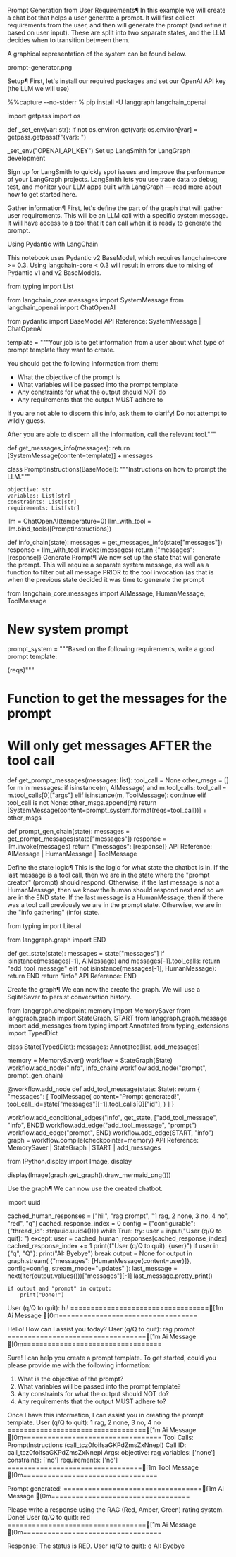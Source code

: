 Prompt Generation from User Requirements¶
In this example we will create a chat bot that helps a user generate a prompt. It will first collect requirements from the user, and then will generate the prompt (and refine it based on user input). These are split into two separate states, and the LLM decides when to transition between them.

A graphical representation of the system can be found below.

prompt-generator.png

Setup¶
First, let's install our required packages and set our OpenAI API key (the LLM we will use)


%%capture --no-stderr
% pip install -U langgraph langchain_openai

import getpass
import os


def _set_env(var: str):
    if not os.environ.get(var):
        os.environ[var] = getpass.getpass(f"{var}: ")


_set_env("OPENAI_API_KEY")
Set up LangSmith for LangGraph development

Sign up for LangSmith to quickly spot issues and improve the performance of your LangGraph projects. LangSmith lets you use trace data to debug, test, and monitor your LLM apps built with LangGraph — read more about how to get started here.

Gather information¶
First, let's define the part of the graph that will gather user requirements. This will be an LLM call with a specific system message. It will have access to a tool that it can call when it is ready to generate the prompt.

Using Pydantic with LangChain

This notebook uses Pydantic v2 BaseModel, which requires langchain-core >= 0.3. Using langchain-core < 0.3 will result in errors due to mixing of Pydantic v1 and v2 BaseModels.


from typing import List

from langchain_core.messages import SystemMessage
from langchain_openai import ChatOpenAI

from pydantic import BaseModel
API Reference: SystemMessage | ChatOpenAI


template = """Your job is to get information from a user about what type of prompt template they want to create.

You should get the following information from them:

- What the objective of the prompt is
- What variables will be passed into the prompt template
- Any constraints for what the output should NOT do
- Any requirements that the output MUST adhere to

If you are not able to discern this info, ask them to clarify! Do not attempt to wildly guess.

After you are able to discern all the information, call the relevant tool."""


def get_messages_info(messages):
    return [SystemMessage(content=template)] + messages


class PromptInstructions(BaseModel):
    """Instructions on how to prompt the LLM."""

    objective: str
    variables: List[str]
    constraints: List[str]
    requirements: List[str]


llm = ChatOpenAI(temperature=0)
llm_with_tool = llm.bind_tools([PromptInstructions])


def info_chain(state):
    messages = get_messages_info(state["messages"])
    response = llm_with_tool.invoke(messages)
    return {"messages": [response]}
Generate Prompt¶
We now set up the state that will generate the prompt. This will require a separate system message, as well as a function to filter out all message PRIOR to the tool invocation (as that is when the previous state decided it was time to generate the prompt


from langchain_core.messages import AIMessage, HumanMessage, ToolMessage

# New system prompt
prompt_system = """Based on the following requirements, write a good prompt template:

{reqs}"""


# Function to get the messages for the prompt
# Will only get messages AFTER the tool call
def get_prompt_messages(messages: list):
    tool_call = None
    other_msgs = []
    for m in messages:
        if isinstance(m, AIMessage) and m.tool_calls:
            tool_call = m.tool_calls[0]["args"]
        elif isinstance(m, ToolMessage):
            continue
        elif tool_call is not None:
            other_msgs.append(m)
    return [SystemMessage(content=prompt_system.format(reqs=tool_call))] + other_msgs


def prompt_gen_chain(state):
    messages = get_prompt_messages(state["messages"])
    response = llm.invoke(messages)
    return {"messages": [response]}
API Reference: AIMessage | HumanMessage | ToolMessage

Define the state logic¶
This is the logic for what state the chatbot is in. If the last message is a tool call, then we are in the state where the "prompt creator" (prompt) should respond. Otherwise, if the last message is not a HumanMessage, then we know the human should respond next and so we are in the END state. If the last message is a HumanMessage, then if there was a tool call previously we are in the prompt state. Otherwise, we are in the "info gathering" (info) state.


from typing import Literal

from langgraph.graph import END


def get_state(state):
    messages = state["messages"]
    if isinstance(messages[-1], AIMessage) and messages[-1].tool_calls:
        return "add_tool_message"
    elif not isinstance(messages[-1], HumanMessage):
        return END
    return "info"
API Reference: END

Create the graph¶
We can now the create the graph. We will use a SqliteSaver to persist conversation history.


from langgraph.checkpoint.memory import MemorySaver
from langgraph.graph import StateGraph, START
from langgraph.graph.message import add_messages
from typing import Annotated
from typing_extensions import TypedDict


class State(TypedDict):
    messages: Annotated[list, add_messages]


memory = MemorySaver()
workflow = StateGraph(State)
workflow.add_node("info", info_chain)
workflow.add_node("prompt", prompt_gen_chain)


@workflow.add_node
def add_tool_message(state: State):
    return {
        "messages": [
            ToolMessage(
                content="Prompt generated!",
                tool_call_id=state["messages"][-1].tool_calls[0]["id"],
            )
        ]
    }


workflow.add_conditional_edges("info", get_state, ["add_tool_message", "info", END])
workflow.add_edge("add_tool_message", "prompt")
workflow.add_edge("prompt", END)
workflow.add_edge(START, "info")
graph = workflow.compile(checkpointer=memory)
API Reference: MemorySaver | StateGraph | START | add_messages


from IPython.display import Image, display

display(Image(graph.get_graph().draw_mermaid_png()))


Use the graph¶
We can now use the created chatbot.


import uuid

cached_human_responses = ["hi!", "rag prompt", "1 rag, 2 none, 3 no, 4 no", "red", "q"]
cached_response_index = 0
config = {"configurable": {"thread_id": str(uuid.uuid4())}}
while True:
    try:
        user = input("User (q/Q to quit): ")
    except:
        user = cached_human_responses[cached_response_index]
        cached_response_index += 1
    print(f"User (q/Q to quit): {user}")
    if user in {"q", "Q"}:
        print("AI: Byebye")
        break
    output = None
    for output in graph.stream(
        {"messages": [HumanMessage(content=user)]}, config=config, stream_mode="updates"
    ):
        last_message = next(iter(output.values()))["messages"][-1]
        last_message.pretty_print()

    if output and "prompt" in output:
        print("Done!")

User (q/Q to quit): hi!
==================================[1m Ai Message [0m==================================

Hello! How can I assist you today?
User (q/Q to quit): rag prompt
==================================[1m Ai Message [0m==================================

Sure! I can help you create a prompt template. To get started, could you please provide me with the following information:

1. What is the objective of the prompt?
2. What variables will be passed into the prompt template?
3. Any constraints for what the output should NOT do?
4. Any requirements that the output MUST adhere to?

Once I have this information, I can assist you in creating the prompt template.
User (q/Q to quit): 1 rag, 2 none, 3 no, 4 no
==================================[1m Ai Message [0m==================================
Tool Calls:
  PromptInstructions (call_tcz0foifsaGKPdZmsZxNnepl)
 Call ID: call_tcz0foifsaGKPdZmsZxNnepl
  Args:
    objective: rag
    variables: ['none']
    constraints: ['no']
    requirements: ['no']
=================================[1m Tool Message [0m=================================

Prompt generated!
==================================[1m Ai Message [0m==================================

Please write a response using the RAG (Red, Amber, Green) rating system.
Done!
User (q/Q to quit): red
==================================[1m Ai Message [0m==================================

Response: The status is RED.
User (q/Q to quit): q
AI: Byebye
